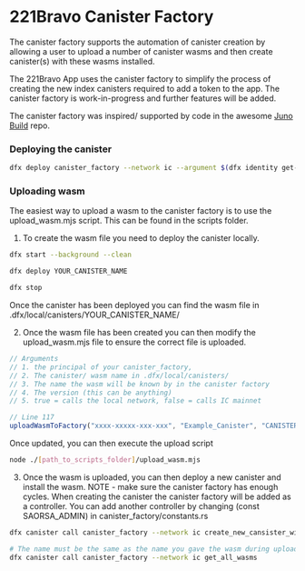 # 221Bravo Canister Factory
The canister factory supports the automation of canister creation by allowing a user to upload a number of canister wasms and then create canister(s) with these wasms installed.

The 221Bravo App uses the canister factory to simplify the process of creating the new index canisters required to add a token to the app. The canister factory is work-in-progress and further features will be added. 

The canister factory was inspired/ supported by code in the awesome [Juno Build](https://github.com/junobuild) repo. 

### Deploying the canister
```bash
dfx deploy canister_factory --network ic --argument $(dfx identity get-principal) 
```

### Uploading wasm
The easiest way to upload a wasm to the canister factory is to use the upload_wasm.mjs script. This can be found in the scripts folder. 

1. To create the wasm file you need to deploy the canister locally.
```bash
dfx start --background --clean

dfx deploy YOUR_CANISTER_NAME

dfx stop
```
Once the canister has been deployed you can find the wasm file in .dfx/local/canisters/YOUR_CANISTER_NAME/

2. Once the wasm file has been created you can then modify the upload_wasm.mjs file to ensure the correct file is uploaded. 
```javascript
// Arguments 
// 1. the principal of your canister_factory,
// 2. The canister/ wasm name in .dfx/local/canisters/
// 3. The name the wasm will be known by in the canister factory
// 4. The version (this can be anything)
// 5. true = calls the local network, false = calls IC mainnet        

// Line 117
uploadWasmToFactory("xxxx-xxxxx-xxx-xxx", "Example_Canister", "CANISTER123", "0.1.1", false);
```
Once updated, you can then execute the upload script
```bash
node ./[path_to_scripts_folder]/upload_wasm.mjs
```

3. Once the wasm is uploaded, you can then deploy a new canister and install the wasm. NOTE - make sure the canister factory has enough cycles. When creating the canister the canister factory will be added as a controller. You can add another controller by changing (const SAORSA_ADMIN) in canister_factory/constants.rs
```bash 
dfx canister call canister_factory --network ic create_new_cansister_with_wasm '("YOUR_CNSTR_NAME")' 

# The name must be the same as the name you gave the wasm during upload. To get a list of all available wasms use - 
dfx canister call canister_factory --network ic get_all_wasms
```



